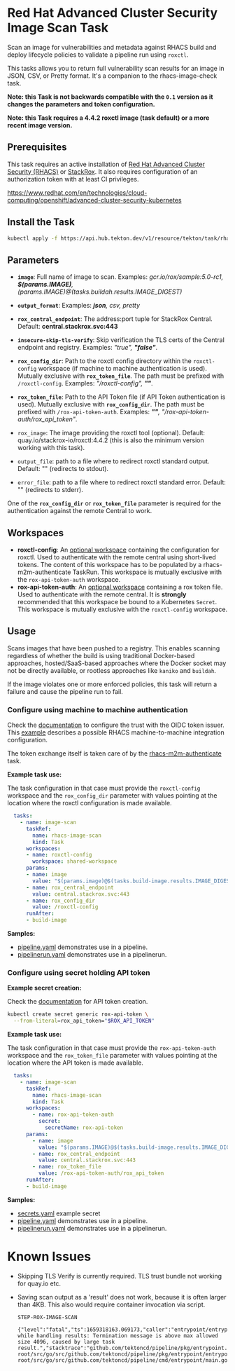 # Red Hat Advanced Cluster Security Image Scan Task

Scan an image for vulnerabilities and metadata against RHACS build and deploy
lifecycle policies to validate a pipeline run using `roxctl`.

This tasks allows you to return full vulnerability scan results for an image in
JSON, CSV, or Pretty format.  It's a companion to the rhacs-image-check task.

**Note: this Task is not backwards compatible with the `0.1` version as it
changes the parameters and token configuration.**

**Note: this Task requires a 4.4.2 roxctl image (task default) or a more recent 
image version.**

## Prerequisites

This task requires an active installation of [Red Hat Advanced Cluster Security (RHACS)](https://www.redhat.com/en/resources/advanced-cluster-security-for-kubernetes-datasheet)
or [StackRox](https://www.stackrox.io/).  It also requires configuration of an
authorization token with at least CI privileges.

<https://www.redhat.com/en/technologies/cloud-computing/openshift/advanced-cluster-security-kubernetes>

## Install the Task

```bash
kubectl apply -f https://api.hub.tekton.dev/v1/resource/tekton/task/rhacs-image-scan/4.0/raw
```

## Parameters

- **`image`**: Full name of image to scan. Examples: _gcr.io/rox/sample:5.0-rc1,
**$(params.IMAGE)**, $(params.IMAGE)@$(tasks.buildah.results.IMAGE_DIGEST)_
- **`output_format`**:  Examples: _**json**, csv, pretty_

- **`rox_central_endpoint`**: The address:port tuple for StackRox Central.
Default: **central.stackrox.svc:443**
- **`insecure-skip-tls-verify`**: Skip verification the TLS certs of the Central
endpoint and registry. Examples: _"true", **"false"**_.
- **`rox_config_dir`**: Path to the roxctl config directory within the
`roxctl-config` workspace (if machine to machine authentication is used).
Mutually exclusive with **`rox_token_file`**. The path must be prefixed with
`/roxctl-config`. Examples: _"/roxctl-config", **""**_.
- **`rox_token_file`**: Path to the API Token file (if API Token authentication
is used). Mutually exclusive with **`rox_config_dir`**. The path must be
prefixed with `/rox-api-token-auth`.
Examples: _**""**, "/rox-api-token-auth/rox_api_token"_.
- `rox_image`: The image providing the roxctl tool (optional).
Default: quay.io/stackrox-io/roxctl:4.4.2
(this is also the minimum version working with this task). 
- `output_file`: path to a file where to redirect roxctl standard output.
Default: "" (redirects to stdout).
- `error_file`: path to a file where to redirect roxctl standard error.
Default: "" (redirects to stderr).

One of the **`rox_config_dir`** or **`rox_token_file`** parameter is required
for the authentication against the remote Central to work.

## Workspaces

- **roxctl-config**: An [optional workspace](https://github.com/tektoncd/pipeline/blob/main/docs/workspaces.md#optional-workspaces)
containing the configuration for roxctl. Used to authenticate with the remote
central using short-lived tokens. The content of this workspace has to be
populated by a rhacs-m2m-authenticate TaskRun. This workspace is mutually
exclusive with the `rox-api-token-auth` workspace.
- **rox-api-token-auth**: An [optional workspace](https://github.com/tektoncd/pipeline/blob/main/docs/workspaces.md#optional-workspaces)
containing a rox token file. Used to authenticate with the remote central. It is
**strongly** recommended that this workspace be bound to a Kubernetes `Secret`.
This workspace is mutually exclusive with the `roxctl-config` workspace.

## Usage

Scans images that have been pushed to a registry.  This enables scanning
regardless of whether the build is using traditional Docker-based approaches,
hosted/SaaS-based approaches where the Docker socket may not be directly
available, or rootless approaches like `kaniko` and `buildah`.

If the image violates one or more enforced policies, this task will return a
failure and cause the pipeline run to fail.

### Configure using machine to machine authentication

Check the [documentation](https://docs.openshift.com/acs/operating/manage-user-access/configure-short-lived-access.html#configure-short-lived-access_configure-short-lived-access)
to configure the trust with the OIDC token issuer. This
[example](../../rhacs-m2m-authenticate/0.1/samples/configure-m2m.md) describes
a possible RHACS machine-to-machine integration configuration.

The token exchange itself is taken care of by the
[rhacs-m2m-authenticate](../../rhacs-m2m-authenticate) task.

**Example task use:**

The task configuration in that case must provide the `roxctl-config` workspace
and the `rox_config_dir` parameter with values pointing at the location where
the roxctl configuration is made available.

```yaml
  tasks:
    - name: image-scan
      taskRef:
        name: rhacs-image-scan
        kind: Task
      workspaces:
      - name: roxctl-config
        workspace: shared-workspace
      params:
      - name: image
        value: "$(params.image)@$(tasks.build-image.results.IMAGE_DIGEST)"
      - name: rox_central_endpoint
        value: central.stackrox.svc:443
      - name: rox_config_dir
        value: /roxctl-config
      runAfter:
      - build-image
```

**Samples:**

* [pipeline.yaml](samples/with-m2m-token/pipeline.yaml) demonstrates use in a
pipeline.
* [pipelinerun.yaml](samples/with-m2m-token/pipelinerun.yaml) demonstrates use
in a pipelinerun.

### Configure using secret holding API token

**Example secret creation:**

Check the [documentation](https://docs.openshift.com/acs/configuration/configure-api-token.html)
for API token creation.

```bash
kubectl create secret generic rox-api-token \
  --from-literal=rox_api_token="$ROX_API_TOKEN"
```

**Example task use:**

The task configuration in that case must provide the `rox-api-token-auth`
workspace and the `rox_token_file` parameter with values pointing at the
location where the API token is made available.

```yaml
  tasks:
    - name: image-scan
      taskRef:
        name: rhacs-image-scan
        kind: Task
      workspaces:
        - name: rox-api-token-auth
          secret:
            secretName: rox-api-token
      params:
        - name: image
          value: "$(params.IMAGE)@$(tasks.build-image.results.IMAGE_DIGEST)"
        - name: rox_central_endpoint
          value: central.stackrox.svc:443
        - name: rox_token_file
          value: /rox-api-token-auth/rox_api_token
      runAfter:
      - build-image
```

**Samples:**

- [secrets.yaml](samples/with-api-token/secrets.yaml) example secret
- [pipeline.yaml](samples/with-api-token/pipeline.yaml) demonstrates use in a
pipeline.
- [pipelinerun.yaml](samples/with-api-token/pipelinerun.yaml) demonstrates use
in a pipelinerun.

# Known Issues

* Skipping TLS Verify is currently required. TLS trust bundle not working for
quay.io etc.
* Saving scan output as a 'result' does not work, because it is often larger
than 4KB. This also would require container invocation via script.

  ```
  STEP-ROX-IMAGE-SCAN

  {"level":"fatal","ts":1659318163.069173,"caller":"entrypoint/entrypointer.go:188","msg":"Error while handling results: Termination message is above max allowed size 4096, caused by large task result.","stacktrace":"github.com/tektoncd/pipeline/pkg/entrypoint.Entrypointer.Go\n\t/opt/app-root/src/go/src/github.com/tektoncd/pipeline/pkg/entrypoint/entrypointer.go:188\nmain.main\n\t/opt/app-root/src/go/src/github.com/tektoncd/pipeline/cmd/entrypoint/main.go:154\nruntime.main\n\t/usr/lib/golang/src/runtime/proc.go:225"}
  ```
